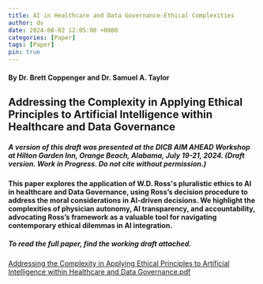 ```yaml
---
title: AI in Healthcare and Data Governance-Ethical Complexities
author: dv
date: 2024-08-02 12:05:00 +0800
categories: [Paper]
tags: [Paper]
pin: true
---
```

#### By Dr. Brett Coppenger and Dr. Samuel A. Taylor
## Addressing the Complexity in Applying Ethical Principles to Artificial Intelligence within Healthcare and Data Governance
##### *A version of this draft was presented at the DICB AIM AHEAD Workshop at Hilton Garden Inn, Orange Beach, Alabama, July 19-21, 2024. (Draft version. Work in Progress. Do not cite without permission.)*

#### This paper explores the application of W.D. Ross's pluralistic ethics to AI in healthcare and Data Governance, using Ross’s decision procedure to address the moral considerations in AI-driven decisions. We highlight the complexities of physician autonomy, AI transparency, and accountability, advocating Ross’s framework as a valuable tool for navigating contemporary ethical dilemmas in AI integration.

##### To read the full paper, find the working draft attached. 
[Addressing the Complexity in Applying Ethical Principles to Artificial Intelligence within Healthcare and Data Governance.pdf](https://github.com/user-attachments/files/16473245/Addressing.the.Complexity.in.Applying.Ethical.Principles.to.Artificial.Intelligence.within.Healthcare.and.Data.Governance.pdf)
